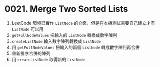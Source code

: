 # 0021. Merge Two Sorted Lists

1. LeetCode 環境已實作 `ListNode` 的介面，但是在本機測試需要自己建立才有 `ListNode` 可以用
2. `getFullNodeValues` 把輸入的 `ListNode` 轉換成數字陣列
3. `createListNode` 輸入數字陣列轉換成 `ListNode`
4. 用 `getFullNodeValues` 把輸入的兩個 `ListNode` 轉成數字陣列再合併
5. 重新排序合併的陣列
6. 用 `createListNode` 取得新的 `ListNode`
